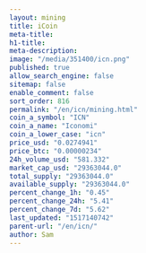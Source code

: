 ```yaml
---
layout: mining
title: iCoin
meta-title: 
h1-title: 
meta-description: 
image: "/media/351400/icn.png"
published: true
allow_search_engine: false
sitemap: false
enable_comment: false
sort_order: 816
permalink: "/en/icn/mining.html"
coin_a_symbol: "ICN"
coin_a_name: "Iconomi"
coin_a_lower_case: "icn"
price_usd: "0.0274941"
price_btc: "0.00000234"
24h_volume_usd: "581.332"
market_cap_usd: "29363044.0"
total_supply: "29363044.0"
available_supply: "29363044.0"
percent_change_1h: "0.45"
percent_change_24h: "5.41"
percent_change_7d: "5.62"
last_updated: "1517140742"
parent-url: "/en/icn/"
author: Sam
---
```


